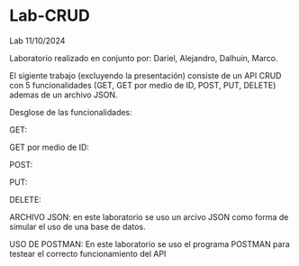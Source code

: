 # Lab-CRUD

Lab 11/10/2024

Laboratorio realizado en conjunto por: Dariel, Alejandro, Dalhuin, Marco.

El sigiente trabajo (excluyendo la presentación) consiste de un API CRUD con 5 funcionalidades (GET, GET por medio de ID, POST, PUT, DELETE) ademas de un archivo JSON.

Desglose de las funcionalidades:

GET: 

GET por medio de ID:

POST:

PUT:

DELETE:

ARCHIVO JSON: en este laboratorio se uso un arcivo JSON como forma de simular el uso de una base de datos.

USO DE POSTMAN: En este laboratorio se uso el programa POSTMAN para testear el correcto funcionamiento del API